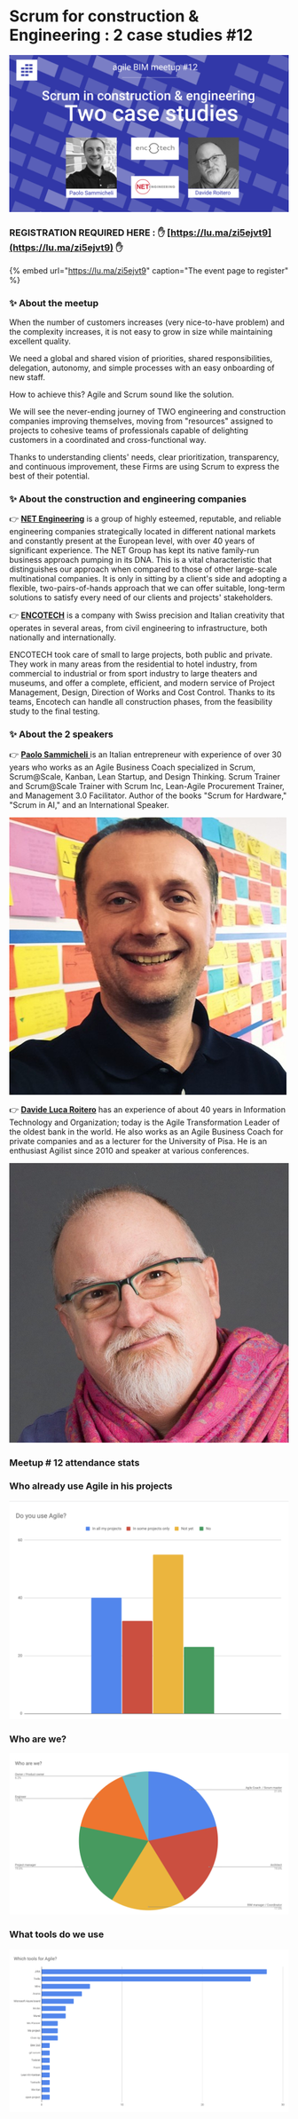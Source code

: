 # Scrum for construction & Engineering : 2 case studies  \#12

![Scrum in construction and engineering](../.gitbook/assets/scrum-construction-luma.png)

### REGISTRATION REQUIRED HERE : ✋ [https://lu.ma/zi5ejvt9](https://lu.ma/zi5ejvt9) ✋

{% embed url="https://lu.ma/zi5ejvt9" caption="The event page to register" %}

### ✨ About the meetup 

When the number of customers increases \(very nice-to-have problem\) and the complexity increases, it is not easy to grow in size while maintaining excellent quality.

We need a global and shared vision of priorities, shared responsibilities, delegation, autonomy, and simple processes with an easy onboarding of new staff.

How to achieve this? Agile and Scrum sound like the solution.

We will see the never-ending journey of TWO engineering and construction companies improving themselves, moving from "resources" assigned to projects to cohesive teams of professionals capable of delighting customers in a coordinated and cross-functional way.

Thanks to understanding clients' needs, clear prioritization, transparency, and continuous improvement, these Firms are using Scrum to express the best of their potential.  


### ✨ About the construction and engineering companies 

👉 [**NET Engineering**](https://www.net-italia.com/en/the-international-group/) is a group of highly esteemed, reputable, and reliable engineering companies strategically located in different national markets and constantly present at the European level, with over 40 years of significant experience. The NET Group has kept its native family-run business approach pumping in its DNA. This is a vital characteristic that distinguishes our approach when compared to those of other large-scale multinational companies. It is only in sitting by a client's side and adopting a flexible, two-pairs-of-hands approach that we can offer suitable, long-term solutions to satisfy every need of our clients and projects' stakeholders.

👉 [**ENCOTECH**](https://www.encotech.ch/en) is a company with Swiss precision and Italian creativity that operates in several areas, from civil engineering to infrastructure, both nationally and internationally.

ENCOTECH took care of small to large projects, both public and private. They work in many areas from the residential to hotel industry, from commercial to industrial or from sport industry to large theaters and museums, and offer a complete, efficient, and modern service of Project Management, Design, Direction of Works and Cost Control. Thanks to its teams, Encotech can handle all construction phases, from the feasibility study to the final testing. 

### ✨ About the 2 speakers

  
👉 [**Paolo Sammicheli** ](https://www.linkedin.com/in/paolosammicheli/)is an Italian entrepreneur with experience of over 30 years who works as an Agile Business Coach specialized in Scrum, Scrum@Scale, Kanban, Lean Startup, and Design Thinking. Scrum Trainer and Scrum@Scale Trainer with Scrum Inc, Lean-Agile Procurement Trainer, and Management 3.0 Facilitator. Author of the books "Scrum for Hardware," "Scrum in AI," and an International Speaker.

![Paolo Sammicheli / Agile Coach](../.gitbook/assets/paolo_sammicheli.jpeg)

👉 [**Davide Luca Roitero**](https://www.linkedin.com/in/davide-luca-roitero-8a3703125/) has an experience of about 40 years in Information Technology and Organization; today is the Agile Transformation Leader of the oldest bank in the world. He also works as an Agile Business Coach for private companies and as a lecturer for the University of Pisa. He is an enthusiast Agilist since 2010 and speaker at various conferences.

![Davide Luca Roitero / Agile Coach](../.gitbook/assets/davide_luca_roteiro.jpeg)

### Meetup \# 12 attendance stats 

### Who already use Agile in his projects

![Do you use Agile in your projects ? ](../.gitbook/assets/meetup-agile-do-use-agile.png)

### Who are we?

![Who are we?](../.gitbook/assets/agile-bim-meetup-who-are-we.png)

### What tools do we use

![Which agile tools for AEC?](../.gitbook/assets/agile-bim-tools.png)

